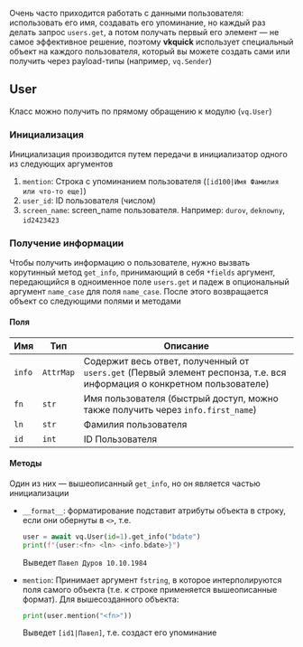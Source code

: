 Очень часто приходится работать с данными пользователя: использовать его имя, создавать его упоминание, но каждый раз делать запрос `users.get`, а потом получать первый его элемент — не самое эффективное решение, поэтому __vkquick__ использует специальный объект на каждого пользователя, который вы можете создать сами или получить через payload-типы (например, `vq.Sender`)

## User
Класс можно получить по прямому обращению к модулю (`vq.User`)

### Инициализация

Инициализация производится путем передачи в инициализатор одного из следующих аргументов

1. `mention`: Строка с упоминанием пользователя (`[id100|Имя Фамилия или что-то еще]`)
1. `user_id`: ID пользователя (числом)
1. `screen_name`: screen_name пользователя. Например: `durov`, `deknowny`, `id2423423`

### Получение информации
Чтобы получить информацию о пользователе, нужно вызвать корутинный метод `get_info`, принимающий в себя `*fields` аргумент, передающийся в одноименное поле `users.get` и падеж в опциональный аргумент `name_case` для поля `name_case`. После этого возвращается объект со следующими полями и методами

#### Поля
Имя|Тип|Описание
-|-|-
`info`|`AttrMap`|Содержит весь ответ, полученный от `users.get` (Первый элемент респонза, т.е. вся информация о конкретном пользователе)
`fn`|`str`|Имя пользователя (быстрый доступ, можно также получить через `info.first_name`)
`ln`|`str`|Фамилия пользователя
`id`|`int`|ID Пользователя

#### Методы
Один из них — вышеописанный `get_info`, но он является частью инициализации

* `__format__`: форматирование подставит атрибуты объекта в строку, если они обернуты в `<>`, т.е.
    ```python
    user = await vq.User(id=1).get_info("bdate")
    print(f"{user:<fn> <ln> <info.bdate>}")
    ```
    Выведет `Павел Дуров 10.10.1984`

* `mention`: Принимает аргумент `fstring`, в которое интерполируются поля самого объекта (т.е. к строке применяется вышеописанные формат). Для вышесозданного объекта:
    ```python
    print(user.mention("<fn>"))
    ```
    Выведет `[id1|Павел]`, т.е. создаст его упоминание
